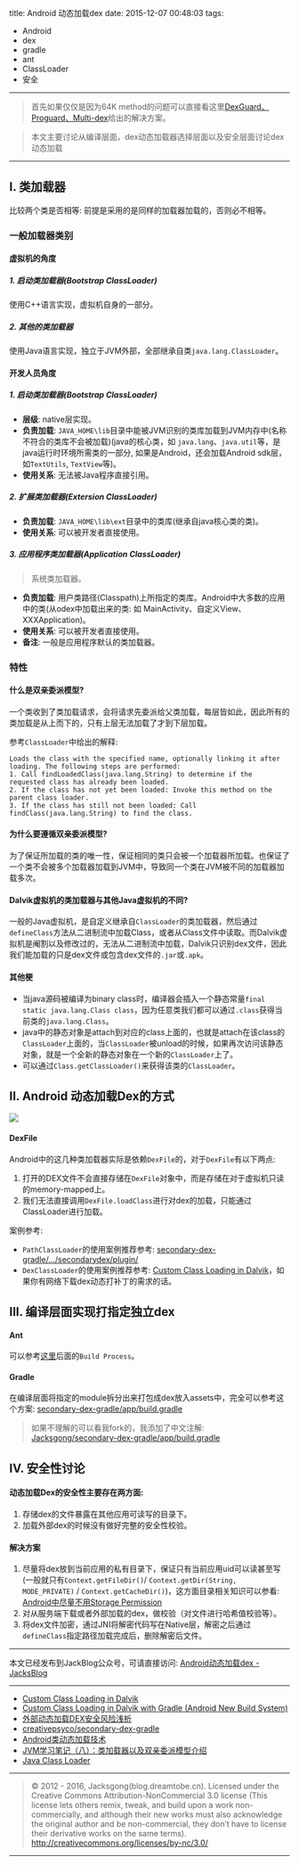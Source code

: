 title: Android 动态加载dex
date: 2015-12-07 00:48:03
tags:
- Android
- dex
- gradle
- ant
- ClassLoader
- 安全

---

> 首先如果仅仅是因为64K method的问题可以直接看这里[DexGuard、Proguard、Multi-dex](http://blog.dreamtobe.cn/2015/11/04/guard_multi_dex/)给出的解决方案。

> 本文主要讨论从编译层面，dex动态加载器选择层面以及安全层面讨论dex动态加载

<!-- more -->

---

## I. 类加载器

比较两个类是否相等: 前提是采用的是同样的加载器加载的，否则必不相等。

### 一般加载器类别

#### 虚拟机的角度

##### 1. 启动类加载器(Bootstrap ClassLoader)

使用C++语言实现，虚拟机自身的一部分。

##### 2. 其他的类加载器

使用Java语言实现，独立于JVM外部，全部继承自类`java.lang.ClassLoader`。

#### 开发人员角度

##### 1. 启动类加载器(Bootstrap ClassLoader)

- **层级**: native层实现。
- **负责加载**: `JAVA_HOME\lib`目录中能被JVM识别的类库加载到JVM内存中(名称不符合的类库不会被加载)(java的核心类，如 `java.lang`、`java.util`等，是java运行时环境所需类的一部分, 如果是Android，还会加载Android sdk层，如`TextUtils`, `TextView`等)。
- **使用关系**: 无法被Java程序直接引用。

##### 2. 扩展类加载器(Extersion ClassLoader)

- **负责加载**: `JAVA_HOME\lib\ext`目录中的类库(继承自java核心类的类)。
- **使用关系**: 可以被开发者直接使用。

##### 3. 应用程序类加载器(Application ClassLoader)

> 系统类加载器。

- **负责加载**: 用户类路径(Classpath)上所指定的类库。Android中大多数的应用中的类(从odex中加载出来的类: 如 MainActivity、自定义View、XXXApplication)。
- **使用关系**:  可以被开发者直接使用。
- **备注**: 一般是应用程序默认的类加载器。

### 特性

#### 什么是双亲委派模型?

一个类收到了类加载请求，会将请求先委派给父类加载，每层皆如此，因此所有的类加载是从上而下的，只有上层无法加载了才到下层加载。

参考`ClassLoader`中给出的解释:

```
Loads the class with the specified name, optionally linking it after loading. The following steps are performed:
1. Call findLoadedClass(java.lang.String) to determine if the requested class has already been loaded.
2. If the class has not yet been loaded: Invoke this method on the parent class loader.
3. If the class has still not been loaded: Call findClass(java.lang.String) to find the class.
```

#### 为什么要遵循双亲委派模型?

为了保证所加载的类的唯一性，保证相同的类只会被一个加载器所加载。也保证了一个类不会被多个加载器加载到JVM中，导致同一个类在JVM被不同的加载器加载多次。

#### Dalvik虚拟机的类加载器与其他Java虚拟机的不同?

一般的Java虚拟机，是自定义继承自`ClassLoader`的类加载器，然后通过`defineClass`方法从二进制流中加载Class，或者从Class文件中读取。而Dalvik虚拟机是阉割以及修改过的，无法从二进制流中加载，Dalvik只识别dex文件，因此我们能加载的只是dex文件或包含dex文件的`.jar`或`.apk`。

#### 其他梗

- 当java源码被编译为binary class时，编译器会插入一个静态常量`final static java.lang.Class class`，因为任意类我们都可以通过`.class`获得当前类的`java.lang.Class`。
- java中的静态对象是attach到对应的class上面的，也就是attach在该class的`ClassLoader`上面的，当`ClassLoader`被unload的时候，如果再次访问该静态对象，就是一个全新的静态对象在一个新的`ClassLoader`上了。
- 可以通过`Class.getClassLoader()`来获得该类的`ClassLoader`。

## II. Android 动态加载Dex的方式

![](/img/android_dynamic_dex.png)

#### DexFile

Android中的这几种类加载器实际是依赖`DexFile`的，对于`DexFile`有以下两点:

1. 打开的DEX文件不会直接存储在`DexFile`对象中，而是存储在对于虚拟机只读的memory-mapped上。
2. 我们无法直接调用`DexFile.loadClass`进行对dex的加载，只能通过ClassLoader进行加载。

案例参考:

- `PathClassLoader`的使用案例推荐参考: [secondary-dex-gradle/.../secondarydex/plugin/](https://github.com/creativepsyco/secondary-dex-gradle/tree/master/app/src/main/java/com/github/creativepsyco/secondarydex/plugin)
- `DexClassLoader`的使用案例推荐参考: [Custom Class Loading in Dalvik](http://android-developers.blogspot.hk/2011/07/custom-class-loading-in-dalvik.html)，如果你有网络下载dex动态打补丁的需求的话。

## III. 编译层面实现打指定独立dex

#### Ant

可以参考[这里](http://android-developers.blogspot.hk/2011/07/custom-class-loading-in-dalvik.html)后面的`Build Process`。

#### Gradle

在编译层面将指定的module拆分出来打包成dex放入assets中，完全可以参考这个方案: [secondary-dex-gradle/app/build.gradle](https://github.com/creativepsyco/secondary-dex-gradle/blob/master/app/build.gradle)

> 如果不理解的可以看我fork的，我添加了中文注解: [Jacksgong/secondary-dex-gradle/app/build.gradle](https://github.com/Jacksgong/secondary-dex-gradle/blob/master/app/build.gradle)

## IV. 安全性讨论

#### 动态加载Dex的安全性主要存在两方面:

1. 存储dex的文件暴露在其他应用可读写的目录下。
2. 加载外部dex的时候没有做好完整的安全性校验。


#### 解决方案

1. 尽量将dex放到当前应用的私有目录下，保证只有当前应用uid可以读甚至写(一般就只有`Context.getFileDir()`/ `Context.getDir(String, MODE_PRIVATE)` / `Context.getCacheDir()`)，这方面目录相关知识可以参看: [Android中尽量不用Storage Permission](http://blog.dreamtobe.cn/2015/11/30/android_storage_permission/)
2. 对从服务端下载或者外部加载的dex，做校验（对文件进行哈希值校验等）。
3. 将dex文件加密，通过JNI将解密代码写在Native层，解密之后通过`defineClass`指定路径加载完成后，删除解密后文件。

---

本文已经发布到JackBlog公众号，可请直接访问: [Android动态加载dex - JacksBlog](https://mp.weixin.qq.com/s?__biz=MzIyMjQxMzAzOA==&mid=2247483667&idx=1&sn=5e4cc3bd07e81efa41fbfce25f4a6bd3)

---

- [Custom Class Loading in Dalvik](http://android-developers.blogspot.hk/2011/07/custom-class-loading-in-dalvik.html)
- [Custom Class Loading in Dalvik with Gradle (Android New Build System)](http://stackoverflow.com/questions/18174022/custom-class-loading-in-dalvik-with-gradle-android-new-build-system)
- [外部动态加载DEX安全风险浅析](http://jaq.alibaba.com/blog.htm?id=63)
- [creativepsyco/secondary-dex-gradle](https://github.com/creativepsyco/secondary-dex-gradle)
- [Android类动态加载技术](http://www.blogjava.net/zh-weir/archive/2011/10/29/362294.html)
- [JVM学习笔记（八）：类加载器以及双亲委派模型介绍](http://chenzhou123520.iteye.com/blog/1601319)
- [Java Class Loader](http://javapapers.com/core-java/java-class-loader/)

---

> © 2012 - 2016, Jacksgong(blog.dreamtobe.cn). Licensed under the Creative Commons Attribution-NonCommercial 3.0 license (This license lets others remix, tweak, and build upon a work non-commercially, and although their new works must also acknowledge the original author and be non-commercial, they don’t have to license their derivative works on the same terms). http://creativecommons.org/licenses/by-nc/3.0/

---
